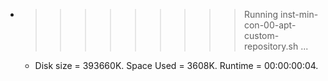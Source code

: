 * >>>>>>>>> Running inst-min-con-00-apt-custom-repository.sh ...
  * Disk size = 393660K. Space Used = 3608K. Runtime = 00:00:00:04.
